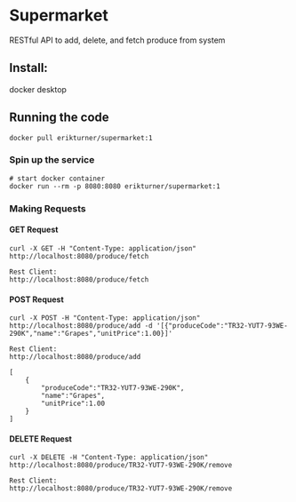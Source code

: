 # Supermarket

RESTful API to add, delete, and fetch produce from system

## Install:

docker desktop

## Running the code
```
docker pull erikturner/supermarket:1
```

### Spin up the service

```
# start docker container 
docker run --rm -p 8080:8080 erikturner/supermarket:1
```

### Making Requests
#### GET Request
```
curl -X GET -H "Content-Type: application/json" http://localhost:8080/produce/fetch 

Rest Client:
http://localhost:8080/produce/fetch

```
#### POST Request
```
curl -X POST -H "Content-Type: application/json" http://localhost:8080/produce/add -d '[{"produceCode":"TR32-YUT7-93WE-290K","name":"Grapes","unitPrice":1.00}]'

Rest Client:
http://localhost:8080/produce/add

[
	{
		"produceCode":"TR32-YUT7-93WE-290K",
		"name":"Grapes",
		"unitPrice":1.00
	}
]

```
#### DELETE Request
```
curl -X DELETE -H "Content-Type: application/json" http://localhost:8080/produce/TR32-YUT7-93WE-290K/remove

Rest Client:
http://localhost:8080/produce/TR32-YUT7-93WE-290K/remove

```
